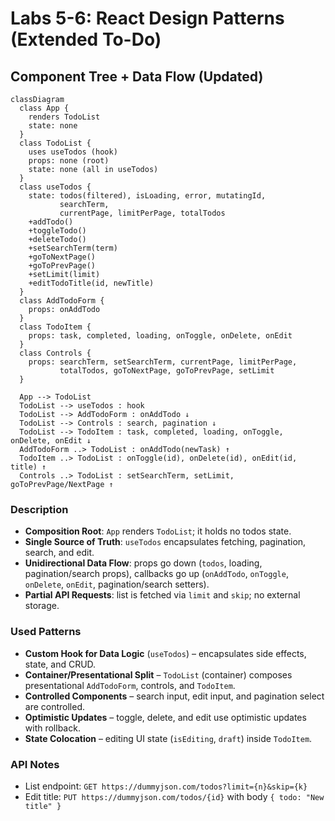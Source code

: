 # Labs 5-6: React Design Patterns (Extended To-Do)

## Component Tree + Data Flow (Updated)

```mermaid
classDiagram
  class App {
    renders TodoList
    state: none
  }
  class TodoList {
    uses useTodos (hook)
    props: none (root)
    state: none (all in useTodos)
  }
  class useTodos {
    state: todos(filtered), isLoading, error, mutatingId,
           searchTerm,
           currentPage, limitPerPage, totalTodos
    +addTodo()
    +toggleTodo()
    +deleteTodo()
    +setSearchTerm(term)
    +goToNextPage()
    +goToPrevPage()
    +setLimit(limit)
    +editTodoTitle(id, newTitle)
  }
  class AddTodoForm {
    props: onAddTodo
  }
  class TodoItem {
    props: task, completed, loading, onToggle, onDelete, onEdit
  }
  class Controls {
    props: searchTerm, setSearchTerm, currentPage, limitPerPage,
           totalTodos, goToNextPage, goToPrevPage, setLimit
  }

  App --> TodoList
  TodoList --> useTodos : hook
  TodoList --> AddTodoForm : onAddTodo ↓
  TodoList --> Controls : search, pagination ↓
  TodoList --> TodoItem : task, completed, loading, onToggle, onDelete, onEdit ↓
  AddTodoForm ..> TodoList : onAddTodo(newTask) ↑
  TodoItem ..> TodoList : onToggle(id), onDelete(id), onEdit(id, title) ↑
  Controls ..> TodoList : setSearchTerm, setLimit, goToPrevPage/NextPage ↑
```

### Description

- **Composition Root**: `App` renders `TodoList`; it holds no todos state.
- **Single Source of Truth**: `useTodos` encapsulates fetching, pagination, search, and edit.
- **Unidirectional Data Flow**: props go down (`todos`, loading, pagination/search props), callbacks go up (`onAddTodo`, `onToggle`, `onDelete`, `onEdit`, pagination/search setters).
- **Partial API Requests**: list is fetched via `limit` and `skip`; no external storage.

### Used Patterns

- **Custom Hook for Data Logic** (`useTodos`) – encapsulates side effects, state, and CRUD.
- **Container/Presentational Split** – `TodoList` (container) composes presentational `AddTodoForm`, controls, and `TodoItem`.
- **Controlled Components** – search input, edit input, and pagination select are controlled.
- **Optimistic Updates** – toggle, delete, and edit use optimistic updates with rollback.
- **State Colocation** – editing UI state (`isEditing`, `draft`) inside `TodoItem`.

### API Notes

- List endpoint: `GET https://dummyjson.com/todos?limit={n}&skip={k}`
- Edit title: `PUT https://dummyjson.com/todos/{id}` with body `{ todo: "New title" }`
